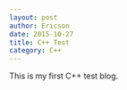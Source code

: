 ```yaml
---
layout: post
author: Ericson
date: 2015-10-27
title: C++ Test
category: C++
---
```


This is my first C++ test blog.